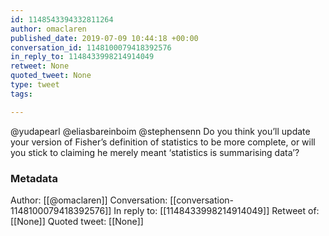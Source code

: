 ```yaml
---
id: 1148543394332811264
author: omaclaren
published_date: 2019-07-09 10:44:18 +00:00
conversation_id: 1148100079418392576
in_reply_to: 1148433998214914049
retweet: None
quoted_tweet: None
type: tweet
tags:

---
```


@yudapearl @eliasbareinboim @stephensenn Do you think you’ll update your version of Fisher’s definition of statistics to be more complete, or will you stick to claiming he merely meant ‘statistics is summarising data’?

### Metadata

Author: [[@omaclaren]]
Conversation: [[conversation-1148100079418392576]]
In reply to: [[1148433998214914049]]
Retweet of: [[None]]
Quoted tweet: [[None]]
